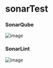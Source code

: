 # sonarTest

### SonarQube

![image](https://github.com/fayeyoussou/sonarTest/assets/52853193/6f145a9b-a14b-4757-9e0a-2700010787a4)


### SonarLint

![image](https://github.com/fayeyoussou/sonarTest/assets/52853193/7ec23c7b-4d01-4913-89d4-3521c3f82c78)

